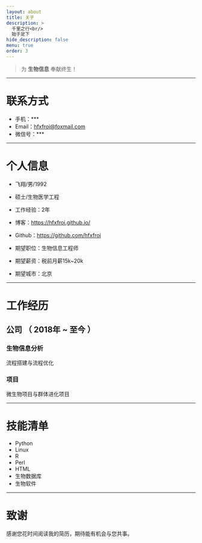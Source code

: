 ```yaml
---
layout: about
title: 关于
description: >
  千里之行<br/>
  始于足下
hide_description: false
menu: true
order: 3
---
```


> 为 **生物信息** 奉献终生！

---

# 联系方式

- 手机：***
- Email：hfxfroi@foxmail.com
- 微信号：***

---

# 个人信息

- 飞翔/男/1992 
- 硕士/生物医学工程 
- 工作经验：2年
- 博客：https://hfxfroi.github.io/
- Github：https://github.com/hfxfroi

- 期望职位：生物信息工程师
- 期望薪资：税前月薪15k~20k
- 期望城市：北京

---

# 工作经历

## 公司 （ 2018年 ~ 至今 ）

### 生物信息分析
流程搭建与流程优化

### 项目 
微生物项目与群体进化项目

---

# 技能清单

- Python
- Linux
- R
- Perl
- HTML
- 生物数据库
- 生物软件

---

# 致谢
感谢您花时间阅读我的简历，期待能有机会与您共事。

